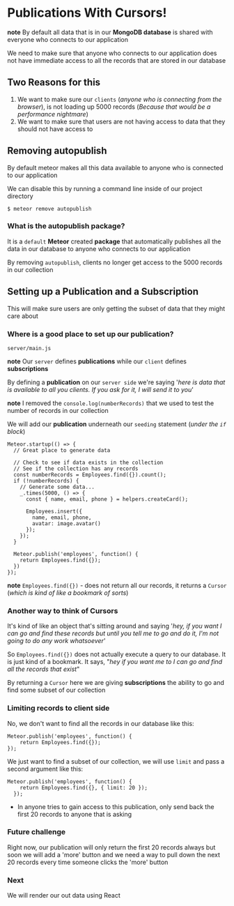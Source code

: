 # Publications With Cursors!
**note** By default all data that is in our **MongoDB database** is shared with everyone who connects to our application

We need to make sure that anyone who connects to our application does not have immediate access to all the records that are stored in our database

## Two Reasons for this
1. We want to make sure our `clients` (_anyone who is connecting from the browser_), is not loading up 5000 records (_Because that would be a performance nightmare_)
2. We want to make sure that users are not having access to data that they should not have access to

## Removing autopublish
By default meteor makes all this data available to anyone who is connected to our application

We can disable this by running a command line inside of our project directory

`$ meteor remove autopublish`

### What is the autopublish package?
It is a `default` **Meteor** created **package** that automatically publishes all the data in our database to anyone who connects to our application

By removing `autopublish`, clients no longer get access to the 5000 records in our collection

## Setting up a Publication and a Subscription
This will make sure users are only getting the subset of data that they might care about

### Where is a good place to set up our publication?
`server/main.js`

**note** Our `server` defines **publications** while our `client` defines **subscriptions**

By defining a **publication** on our `server side` we're saying '_here is data that is available to all you clients. If you ask for it, I will send it to you_'

**note** I removed the `console.log(numberRecords)` that we used to test the number of records in our collection

We will add our **publication** underneath our `seeding` statement (_under the `if` block_)

```
Meteor.startup(() => {
  // Great place to generate data

  // Check to see if data exists in the collection
  // See if the collection has any records
  const numberRecords = Employees.find({}).count();
  if (!numberRecords) {
    // Generate some data...
    _.times(5000, () => {
      const { name, email, phone } = helpers.createCard();

      Employees.insert({
        name, email, phone,
        avatar: image.avatar()
      });
    });
  }

  Meteor.publish('employees', function() {
    return Employees.find({});
  })
});
```

**note** `Employees.find({})` - does not return all our records, it returns a `Cursor` (_which is kind of like a bookmark of sorts_)

### Another way to think of Cursors
It's kind of like an object that's sitting around and saying '_hey, if you want I can go and find these records but until you tell me to go and do it, I'm not going to do any work whatsoever_'

So `Employees.find({})` does not actually execute a query to our database. It is just kind of a bookmark. It says, "_hey if you want me to I can go and find all the records that exist_"

By returning a `Cursor` here we are giving **subscriptions** the ability to go and find some subset of our collection

### Limiting records to client side
No, we don't want to find all the records in our database like this:

```
Meteor.publish('employees', function() {
    return Employees.find({});
});
```

We just want to find a subset of our collection, we will use `limit` and pass a second argument like this:

```
Meteor.publish('employees', function() {
    return Employees.find({}, { limit: 20 });
  });
```

* In anyone tries to gain access to this publication, only send back the first 20 records to anyone that is asking

### Future challenge
Right now, our publication will only return the first 20 records always but soon we will add a 'more' button and we need a way to pull down the next 20 records every time someone clicks the 'more' button

### Next
We will render our out data using React

